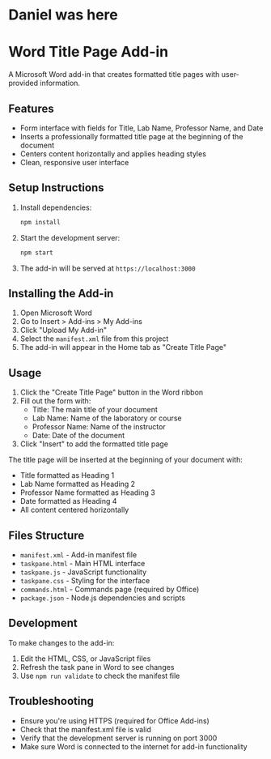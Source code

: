 # Daniel was here
#


# Word Title Page Add-in

A Microsoft Word add-in that creates formatted title pages with user-provided information.

## Features

- Form interface with fields for Title, Lab Name, Professor Name, and Date
- Inserts a professionally formatted title page at the beginning of the document
- Centers content horizontally and applies heading styles
- Clean, responsive user interface

## Setup Instructions

1. Install dependencies:
   ```bash
   npm install
   ```

2. Start the development server:
   ```bash
   npm start
   ```

3. The add-in will be served at `https://localhost:3000`

## Installing the Add-in

1. Open Microsoft Word
2. Go to Insert > Add-ins > My Add-ins
3. Click "Upload My Add-in"
4. Select the `manifest.xml` file from this project
5. The add-in will appear in the Home tab as "Create Title Page"

## Usage

1. Click the "Create Title Page" button in the Word ribbon
2. Fill out the form with:
   - Title: The main title of your document
   - Lab Name: Name of the laboratory or course
   - Professor Name: Name of the instructor
   - Date: Date of the document
3. Click "Insert" to add the formatted title page

The title page will be inserted at the beginning of your document with:
- Title formatted as Heading 1
- Lab Name formatted as Heading 2
- Professor Name formatted as Heading 3
- Date formatted as Heading 4
- All content centered horizontally

## Files Structure

- `manifest.xml` - Add-in manifest file
- `taskpane.html` - Main HTML interface
- `taskpane.js` - JavaScript functionality
- `taskpane.css` - Styling for the interface
- `commands.html` - Commands page (required by Office)
- `package.json` - Node.js dependencies and scripts

## Development

To make changes to the add-in:

1. Edit the HTML, CSS, or JavaScript files
2. Refresh the task pane in Word to see changes
3. Use `npm run validate` to check the manifest file

## Troubleshooting

- Ensure you're using HTTPS (required for Office Add-ins)
- Check that the manifest.xml file is valid
- Verify that the development server is running on port 3000
- Make sure Word is connected to the internet for add-in functionality
